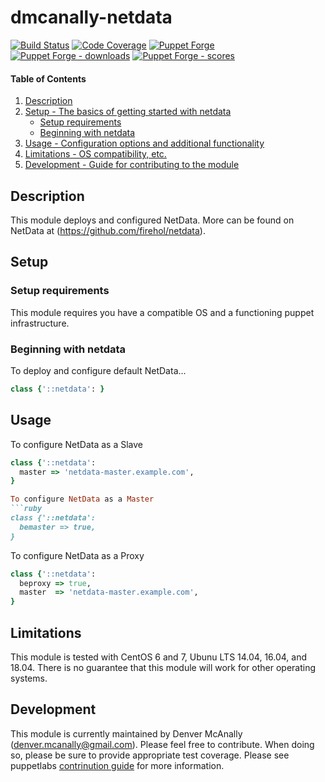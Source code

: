 # dmcanally-netdata

[![Build Status](https://travis-ci.org/dmcanally/dmcanally-netdata.svg?branch=master)](https://travis-ci.org/dmcanally/dmcanally-netdata)
[![Code Coverage](https://coveralls.io/repos/github/dmcanally/dmcanally-netdata/badge.svg?branch=master)](https://coveralls.io/github/dmcanally/dmcanally-netdata)
[![Puppet Forge](https://img.shields.io/puppetforge/v/dmcanally/netdata.svg)](https://forge.puppetlabs.com/dmcanally/netdata)
[![Puppet Forge - downloads](https://img.shields.io/puppetforge/dt/dmcanally/netdata.svg)](https://forge.puppetlabs.com/dmcanally/netdata)
[![Puppet Forge - scores](https://img.shields.io/puppetforge/f/dmcanally/netdata.svg)](https://forge.puppetlabs.com/dmcanally/netdata)


#### Table of Contents

1. [Description](#description)
1. [Setup - The basics of getting started with netdata](#setup)
    * [Setup requirements](#setup-requirements)
    * [Beginning with netdata](#beginning-with-netdata)
1. [Usage - Configuration options and additional functionality](#usage)
1. [Limitations - OS compatibility, etc.](#limitations)
1. [Development - Guide for contributing to the module](#development)

## Description

This module deploys and configured NetData. More can be found on NetData at (https://github.com/firehol/netdata). 

## Setup

### Setup requirements

This module requires you have a compatible OS and a functioning puppet infrastructure.

### Beginning with netdata

To deploy and configure default NetData...
```ruby
class {'::netdata': }
```

## Usage

To configure NetData as a Slave
```ruby
class {'::netdata':
  master => 'netdata-master.example.com',
}

To configure NetData as a Master
```ruby
class {'::netdata':
  bemaster => true,
}
```

To configure NetData as a Proxy
```ruby
class {'::netdata':
  beproxy => true,
  master  => 'netdata-master.example.com',
}
```

## Limitations

This module is tested with CentOS 6 and 7, Ubunu LTS 14.04, 16.04, and 18.04. There is no guarantee that this module will work for other operating systems.

## Development

This module is currently maintained by Denver McAnally (denver.mcanally@gmail.com). Please feel free to contribute. When doing so, please be sure to provide appropriate test coverage.
Please see puppetlabs [contrinution guide](https://docs.puppetlabs.com/forge/contributing.html) for more information. 
